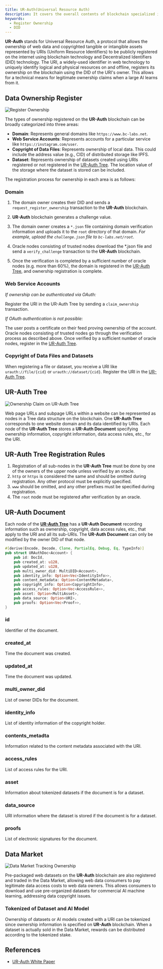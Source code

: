 ```yaml
---
title: UR-Auth(Universal Resource Auth)
description: It covers the overall contents of blockchain specialized in ownership of data, copyright information, data access, and transaction rule registration.
keywords:
  - Register Ownership
  - DID
---
```


**UR-Auth** stands for Universal Resource Auth, a protocol that allows the ownership of web data and copyrighted tangible or intangible assets represented by URIs (Uniform Resource Identifiers) to be publicly registered on the internet using blockchain technology and Decentralized Identifiers (DID) technology. The URI, a widely-used identifier in web technology to uniquely identify logical and physical resources on and offline, registers its ownership on the blockchain using the DID of the URI's owner. This allows for a technical means for legitimate ownership claims when a large AI learns from it.

## Data Ownership Register

![Register Ownership](/media/images/docs/infrablockchain/service-chains/register-ownership.png)

The types of ownership registered on the **UR-Auth** blockchain can be broadly categorized into three areas:

- **Domain**: Represents general domains like `https://www.bc-labs.net`.
- **Web Service Accounts**: Represents accounts for a particular service like `https://instagram.com/user`.
- **Copyright of Data Files**: Represents ownership of local data. This could include the address value (e.g., CID) of distributed storage like IPFS.
- **Dataset**: Represents ownership of datasets created using URIs registered or not registered in the [UR-Auth Tree](#ur-auth-tree). The location value of the storage where the dataset is stored can be included.

The registration process for ownership in each area is as follows:

### Domain

1. The domain owner creates their DID and sends a `request_register_ownership` transaction to the **UR-Auth** blockchain.

2. **UR-Auth** blockchain generates a challenge value.

3. The domain owner creates a `*.json` file containing domain verification information and uploads it to the `root` directory of that domain. _For example, upload the `challenge.json` file to `bc-labs.net/root`._

4. Oracle nodes consisting of trusted nodes download the *.json file and send a `verify_challenge` transaction to the **UR-Auth** blockchain.

5. Once the verification is completed by a sufficient number of oracle nodes (e.g. more than 60%), the domain is registered in the [UR-Auth Tree](#ur-auth-tree), and ownership registration is complete.

### Web Service Accounts

*If ownership can be authenticated via OAuth:*

Register the URI in the UR-Auth Tree by sending a `claim_ownership` transaction.

*If OAuth authentication is not possible:*

The user posts a certificate on their feed proving ownership of the account.
Oracle nodes consisting of trusted nodes go through the verification process as described above.
Once verified by a sufficient number of oracle nodes, register in the [UR-Auth Tree](#ur-auth-tree).

### Copyright of Data Files and Datasets

When registering a file or dataset, you receive a URI like `urauth://file/{cid}` or `urauth://dataset/{cid}`.
Register the URI in the [UR-Auth Tree](#ur-auth-tree).

## UR-Auth Tree

![Ownership Claim on UR-Auth Tree](/media/images/docs/infrablockchain/service-chains/urauth-tree.png)

Web page URLs and subpage URLs within a website can be represented as nodes in a Tree data structure on the blockchain. One **UR-Auth Tree** corresponds to one website domain and its data identified by URIs. Each node of the **UR-Auth Tree** stores a **UR-Auth Document** specifying ownership information, copyright information, data access rules, etc., for the URI.

## UR-Auth Tree Registration Rules

1. Registration of all sub-nodes in the **UR-Auth Tree** must be done by one of the owners of the upper node unless verified by an oracle.
2. `http` or `https` is considered the same and should be omitted during registration. Any other protocol must be explicitly specified.
3. `www` should be omitted, and any other prefixes must be specified during registration.
4. The `root` node must be registered after verification by an oracle.


## UR-Auth Document

Each node of the **[UR-Auth Tree](#ur-auth-tree)** has a **UR-Auth Document** recording information such as ownership, copyright, data access rules, etc., that apply to the URI and all its sub-URIs. The **UR-Auth Document** can only be modified by the owner DID of that node.

```rust
#[derive(Encode, Decode, Clone, PartialEq, Debug, Eq, TypeInfo)]
pub struct URAuthDoc<Account> {
    pub id: DocId,
    pub created_at: u128,
    pub updated_at: u128,
    pub multi_owner_did: MultiDID<Account>,
    pub identity_info: Option<Vec<IdentityInfo>>,
    pub content_metadata: Option<ContentMetadata>,
    pub copyright_info: Option<CopyrightInfo>,
    pub access_rules: Option<Vec<AccessRule>>,
    pub asset: Option<MultiAsset>,
    pub data_source: Option<URI>,
    pub proofs: Option<Vec<Proof>>,
}
```

### id
Identifier of the document.

### created_at
Time the document was created.

### updated_at
Time the document was updated.

### multi_owner_did
List of owner DIDs for the document.

### identity_info
List of identity information of the copyright holder.

### contents_metadta
Information related to the content metadata associated with the URI.

### access_rules
List of access rules for the URI.

### asset
Information about tokenized datasets if the document is for a dataset.

### data_source
URI information where the dataset is stored if the document is for a dataset.

### proofs
List of electronic signatures for the document.

## Data Market

![Data Market Tracking Ownership](/media/images/docs/infrablockchain/service-chains/data-market.png)

Pre-packaged web datasets on the **UR-Auth** blockchain are also registered and traded in the Data Market, allowing web data consumers to pay legitimate data access costs to web data owners. This allows consumers to download and use pre-organized datasets for commercial AI machine learning, addressing data copyright issues.

### Tokenized of Dataset and AI Model

Ownership of datasets or AI models created with a URI can be tokenized since ownership information is specified on **UR-Auth** blockchain. When a dataset is actually sold in the Data Market, rewards can be distributed according to the tokenized stake.

## References

- [UR-Auth White Paper]()